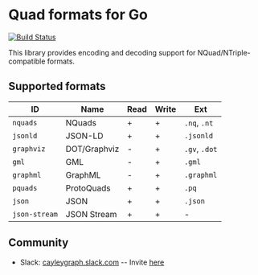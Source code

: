 # Quad formats for Go

[![Build Status](https://travis-ci.com/cayleygraph/quad.svg?branch=master)](https://travis-ci.com/cayleygraph/quad)

This library provides encoding and decoding support for NQuad/NTriple-compatible formats.

## Supported formats

ID  | Name | Read | Write | Ext
--- | ---- | ---- | ----- | ---
`nquads` | NQuads | + | + | `.nq`, `.nt`
`jsonld` | JSON-LD | + | + | `.jsonld`
`graphviz` | DOT/Graphviz | - | + | `.gv`, `.dot`
`gml` | GML | - | + | `.gml`
`graphml` | GraphML | - | + | `.graphml`
`pquads` | ProtoQuads | + | + | `.pq`
`json` | JSON | + | + | `.json`
`json-stream` | JSON Stream | + | + | -

## Community

* Slack: [cayleygraph.slack.com](https://cayleygraph.slack.com) -- Invite [here](https://cayley-slackin.herokuapp.com/)
